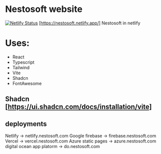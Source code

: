 # Nestosoft website

[![Netlify Status](https://api.netlify.com/api/v1/badges/d186feb6-ef29-436a-ad03-5732ab0f1999/deploy-status)](https://app.netlify.com/sites/nestosoft/deploys)
[https://nestosoft.netlify.app/] Nestosoft in netlify

# Uses:

- React
- Typescript
- Tailwind
- Vite
- Shadcn
- FontAwesome

## Shadcn [https://ui.shadcn.com/docs/installation/vite]

## deployments

Netlify -> netlify.nestosoft.com
Google firebase -> firebase.nestosoft.com
Vercel -> vercel.nestosoft.com
Azure static pages -> azure.nestosoft.com
digital ocean app platorm -> do.nestosoft.com
